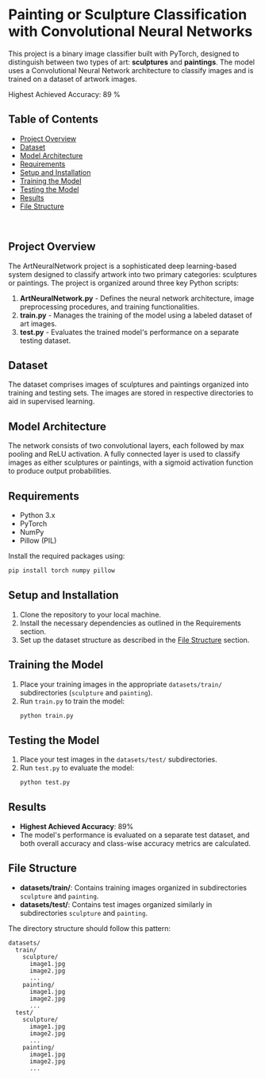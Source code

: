 # Painting or Sculpture Classification with Convolutional Neural Networks

This project is a binary image classifier built with PyTorch, designed to distinguish between two types of art: **sculptures** and **paintings**. The model uses a Convolutional Neural Network architecture to classify images and is trained on a dataset of artwork images. <br>

Highest Achieved Accuracy: 89 % <br>

## Table of Contents
- [Project Overview](#project-overview)  
- [Dataset](#dataset)  
- [Model Architecture](#model-architecture)  
- [Requirements](#requirements)  
- [Setup and Installation](#setup-and-installation)  
- [Training the Model](#training-the-model)  
- [Testing the Model](#testing-the-model)  
- [Results](#results)  
- [File Structure](#file-structure)  
<br>

## Project Overview
The ArtNeuralNetwork project is a sophisticated deep learning-based system designed to classify artwork into two primary categories: sculptures or paintings. The project is organized around three key Python scripts:

1. **ArtNeuralNetwork.py** - Defines the neural network architecture, image preprocessing procedures, and training functionalities.
2. **train.py** - Manages the training of the model using a labeled dataset of art images.
3. **test.py** - Evaluates the trained model's performance on a separate testing dataset.

## Dataset
The dataset comprises images of sculptures and paintings organized into training and testing sets. The images are stored in respective directories to aid in supervised learning.

## Model Architecture
The network consists of two convolutional layers, each followed by max pooling and ReLU activation. A fully connected layer is used to classify images as either sculptures or paintings, with a sigmoid activation function to produce output probabilities.

## Requirements
- Python 3.x
- PyTorch
- NumPy
- Pillow (PIL)

Install the required packages using:
```sh
pip install torch numpy pillow
```

## Setup and Installation
1. Clone the repository to your local machine.
2. Install the necessary dependencies as outlined in the Requirements section.
3. Set up the dataset structure as described in the [File Structure](#file-structure) section.

## Training the Model
1. Place your training images in the appropriate `datasets/train/` subdirectories (`sculpture` and `painting`).
2. Run `train.py` to train the model:
   ```sh
   python train.py
   ```

## Testing the Model
1. Place your test images in the `datasets/test/` subdirectories.
2. Run `test.py` to evaluate the model:
   ```sh
   python test.py
   ```

## Results
- **Highest Achieved Accuracy**: 89%
- The model's performance is evaluated on a separate test dataset, and both overall accuracy and class-wise accuracy metrics are calculated.

## File Structure
- **datasets/train/**: Contains training images organized in subdirectories `sculpture` and `painting`.
- **datasets/test/**: Contains test images organized similarly in subdirectories `sculpture` and `painting`.

The directory structure should follow this pattern:
```
datasets/
  train/
    sculpture/
      image1.jpg
      image2.jpg
      ...
    painting/
      image1.jpg
      image2.jpg
      ...
  test/
    sculpture/
      image1.jpg
      image2.jpg
      ...
    painting/
      image1.jpg
      image2.jpg
      ...
```

